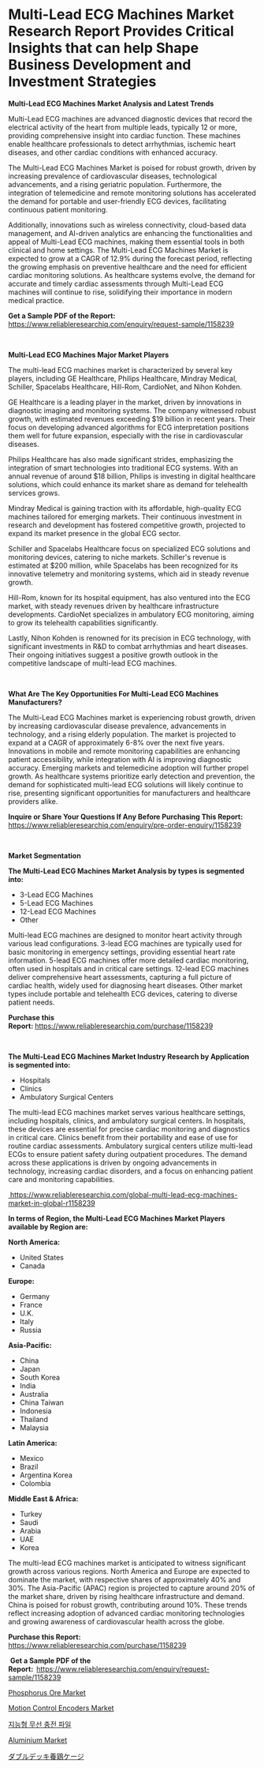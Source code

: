 <p><h1>Multi-Lead ECG Machines Market Research Report Provides Critical Insights that can help Shape Business Development and Investment Strategies</h1></p><p><strong>Multi-Lead ECG Machines Market Analysis and Latest Trends</strong></p>
<p><p>Multi-Lead ECG machines are advanced diagnostic devices that record the electrical activity of the heart from multiple leads, typically 12 or more, providing comprehensive insight into cardiac function. These machines enable healthcare professionals to detect arrhythmias, ischemic heart diseases, and other cardiac conditions with enhanced accuracy. </p><p>The Multi-Lead ECG Machines Market is poised for robust growth, driven by increasing prevalence of cardiovascular diseases, technological advancements, and a rising geriatric population. Furthermore, the integration of telemedicine and remote monitoring solutions has accelerated the demand for portable and user-friendly ECG devices, facilitating continuous patient monitoring. </p><p>Additionally, innovations such as wireless connectivity, cloud-based data management, and AI-driven analytics are enhancing the functionalities and appeal of Multi-Lead ECG machines, making them essential tools in both clinical and home settings. The Multi-Lead ECG Machines Market is expected to grow at a CAGR of 12.9% during the forecast period, reflecting the growing emphasis on preventive healthcare and the need for efficient cardiac monitoring solutions. As healthcare systems evolve, the demand for accurate and timely cardiac assessments through Multi-Lead ECG machines will continue to rise, solidifying their importance in modern medical practice.</p></p>
<p><strong>Get a Sample PDF of the Report:&nbsp;</strong> <a href="https://www.reliableresearchiq.com/enquiry/request-sample/1158239">https://www.reliableresearchiq.com/enquiry/request-sample/1158239</a></p>
<p>&nbsp;</p>
<p><strong>Multi-Lead ECG Machines Major Market Players</strong></p>
<p><p>The multi-lead ECG machines market is characterized by several key players, including GE Healthcare, Philips Healthcare, Mindray Medical, Schiller, Spacelabs Healthcare, Hill-Rom, CardioNet, and Nihon Kohden. </p><p>GE Healthcare is a leading player in the market, driven by innovations in diagnostic imaging and monitoring systems. The company witnessed robust growth, with estimated revenues exceeding $19 billion in recent years. Their focus on developing advanced algorithms for ECG interpretation positions them well for future expansion, especially with the rise in cardiovascular diseases.</p><p>Philips Healthcare has also made significant strides, emphasizing the integration of smart technologies into traditional ECG systems. With an annual revenue of around $18 billion, Philips is investing in digital healthcare solutions, which could enhance its market share as demand for telehealth services grows.</p><p>Mindray Medical is gaining traction with its affordable, high-quality ECG machines tailored for emerging markets. Their continuous investment in research and development has fostered competitive growth, projected to expand its market presence in the global ECG sector.</p><p>Schiller and Spacelabs Healthcare focus on specialized ECG solutions and monitoring devices, catering to niche markets. Schiller's revenue is estimated at $200 million, while Spacelabs has been recognized for its innovative telemetry and monitoring systems, which aid in steady revenue growth.</p><p>Hill-Rom, known for its hospital equipment, has also ventured into the ECG market, with steady revenues driven by healthcare infrastructure developments. CardioNet specializes in ambulatory ECG monitoring, aiming to grow its telehealth capabilities significantly.</p><p>Lastly, Nihon Kohden is renowned for its precision in ECG technology, with significant investments in R&D to combat arrhythmias and heart diseases. Their ongoing initiatives suggest a positive growth outlook in the competitive landscape of multi-lead ECG machines.</p></p>
<p>&nbsp;</p>
<p><strong>What Are The Key Opportunities For Multi-Lead ECG Machines Manufacturers?</strong></p>
<p><p>The Multi-Lead ECG Machines market is experiencing robust growth, driven by increasing cardiovascular disease prevalence, advancements in technology, and a rising elderly population. The market is projected to expand at a CAGR of approximately 6-8% over the next five years. Innovations in mobile and remote monitoring capabilities are enhancing patient accessibility, while integration with AI is improving diagnostic accuracy. Emerging markets and telemedicine adoption will further propel growth. As healthcare systems prioritize early detection and prevention, the demand for sophisticated multi-lead ECG solutions will likely continue to rise, presenting significant opportunities for manufacturers and healthcare providers alike.</p></p>
<p><strong>Inquire or Share Your Questions If Any Before Purchasing This Report:</strong> <a href="https://www.reliableresearchiq.com/enquiry/pre-order-enquiry/1158239">https://www.reliableresearchiq.com/enquiry/pre-order-enquiry/1158239</a></p>
<p>&nbsp;</p>
<p><strong>Market Segmentation</strong></p>
<p><strong>The Multi-Lead ECG Machines Market Analysis by types is segmented into:</strong></p>
<p><ul><li>3-Lead ECG Machines</li><li>5-Lead ECG Machines</li><li>12-Lead ECG Machines</li><li>Other</li></ul></p>
<p><p>Multi-lead ECG machines are designed to monitor heart activity through various lead configurations. 3-lead ECG machines are typically used for basic monitoring in emergency settings, providing essential heart rate information. 5-lead ECG machines offer more detailed cardiac monitoring, often used in hospitals and in critical care settings. 12-lead ECG machines deliver comprehensive heart assessments, capturing a full picture of cardiac health, widely used for diagnosing heart diseases. Other market types include portable and telehealth ECG devices, catering to diverse patient needs.</p></p>
<p><strong>Purchase this Report:&nbsp;</strong><a href="https://www.reliableresearchiq.com/purchase/1158239">https://www.reliableresearchiq.com/purchase/1158239</a></p>
<p>&nbsp;</p>
<p><strong>The Multi-Lead ECG Machines Market Industry Research by Application is segmented into:</strong></p>
<p><ul><li>Hospitals</li><li>Clinics</li><li>Ambulatory Surgical Centers</li></ul></p>
<p><p>The multi-lead ECG machines market serves various healthcare settings, including hospitals, clinics, and ambulatory surgical centers. In hospitals, these devices are essential for precise cardiac monitoring and diagnostics in critical care. Clinics benefit from their portability and ease of use for routine cardiac assessments. Ambulatory surgical centers utilize multi-lead ECGs to ensure patient safety during outpatient procedures. The demand across these applications is driven by ongoing advancements in technology, increasing cardiac disorders, and a focus on enhancing patient care and monitoring capabilities.</p></p>
<p><a href="https://www.reliableresearchiq.com/global-multi-lead-ecg-machines-market-in-global-r1158239">&nbsp;https://www.reliableresearchiq.com/global-multi-lead-ecg-machines-market-in-global-r1158239</a></p>
<p><strong>In terms of Region, the Multi-Lead ECG Machines Market Players available by Region are:</strong></p>
<p>
    <p> <strong> North America: </strong>
        <ul>
            <li>United States</li>
            <li>Canada</li>
        </ul>
        </p> 
    <p> <strong> Europe: </strong>
        <ul>
            <li>Germany</li>
            <li>France</li>
            <li>U.K.</li>
            <li>Italy</li>
            <li>Russia</li>
        </ul>
        </p> 
    <p> <strong> Asia-Pacific: </strong>
        <ul>
            <li>China</li>
            <li>Japan</li>
            <li>South Korea</li>
            <li>India</li>
            <li>Australia</li>
            <li>China Taiwan</li>
            <li>Indonesia</li>
            <li>Thailand</li>
            <li>Malaysia</li>
        </ul>
        </p> 
    <p> <strong> Latin America: </strong>
        <ul>
            <li>Mexico</li>
            <li>Brazil</li>
            <li>Argentina Korea</li>
            <li>Colombia</li>
        </ul>
        </p> 
    <p> <strong> Middle East & Africa: </strong>
        <ul>
            <li>Turkey</li>
            <li>Saudi</li>
            <li>Arabia</li>
            <li>UAE</li>
            <li>Korea</li>
        </ul>
    </p>
    </p>
<p><p>The multi-lead ECG machines market is anticipated to witness significant growth across various regions. North America and Europe are expected to dominate the market, with respective shares of approximately 40% and 30%. The Asia-Pacific (APAC) region is projected to capture around 20% of the market share, driven by rising healthcare infrastructure and demand. China is poised for robust growth, contributing around 10%. These trends reflect increasing adoption of advanced cardiac monitoring technologies and growing awareness of cardiovascular health across the globe.</p></p>
<p><strong>Purchase this Report: </strong><a href="https://www.reliableresearchiq.com/purchase/1158239">https://www.reliableresearchiq.com/purchase/1158239</a></p>
<p>&nbsp;<strong>Get a Sample PDF of the Report:&nbsp;&nbsp;</strong><a href="https://www.reliableresearchiq.com/enquiry/request-sample/1158239">https://www.reliableresearchiq.com/enquiry/request-sample/1158239</a></p>
<p><strong></strong></p>
<p><p><a href="https://www.linkedin.com/pulse/phosphorus-ore-market-industry-landscape-growth-trajectories-n1mie?trackingId=jzsy%2FzvxRfWIoHNj%2BEvCcg%3D%3D">Phosphorus Ore Market</a></p><p><a href="https://medium.com/@emilyarnold76/the-motion-control-encoders-market-prioritizes-cost-control-and-efficiency-enhancement-ef4fdd85c6f0">Motion Control Encoders Market</a></p><p><a href="https://medium.com/@charlotte_egan89/%EC%A7%80%EB%8A%A5%ED%98%95-%EB%AC%B4%EC%84%A0-%EC%B6%A9%EC%A0%84-%EA%B8%B0%EB%91%A5-%EC%8B%9C%EC%9E%A5-%ED%83%90%EC%83%89-2024%EB%85%84%EB%B6%80%ED%84%B0-2031%EB%85%84%EA%B9%8C%EC%A7%80%EC%9D%98-%EC%A0%84%EB%AC%B8%EA%B0%80-%EB%B6%84%EC%84%9D-%EB%B0%8F-%EC%8B%9C%EC%9E%A5-%EC%A0%84%EB%A7%9D-2a6514bd1e58">지능형 무선 충전 파일</a></p><p><a href="https://issuu.com/reportprime-2/docs/aluminium-market-size-2030.pptx_af73c139ac2deb">Aluminium Market</a></p><p><a href="https://medium.com/@caridadmajx6b/double-deck-poultry-cage-market-%E3%81%AF-%E3%82%B3%E3%82%B9%E3%83%88%E7%AE%A1%E7%90%86%E3%81%A8%E5%8A%B9%E7%8E%87%E5%90%91%E4%B8%8A%E3%82%92%E5%84%AA%E5%85%88%E3%81%97%E3%81%BE%E3%81%99-%E3%81%95%E3%82%89%E3%81%AB-%E5%A0%B1%E5%91%8A%E6%9B%B8%E3%81%AF%E5%B8%82%E5%A0%B4%E3%81%AE%E9%9C%80%E8%A6%81%E9%9D%A2%E3%81%A8%E4%BE%9B%E7%B5%A6%E9%9D%A2%E3%81%AE%E4%B8%A1%E6%96%B9%E3%82%92%E3%82%AB%E3%83%90%E3%83%BC%E3%81%97%E3%81%A6%E3%81%84%E3%81%BE%E3%81%99-double-deck-6876c1cedbf9">ダブルデッキ養鶏ケージ</a></p></p>